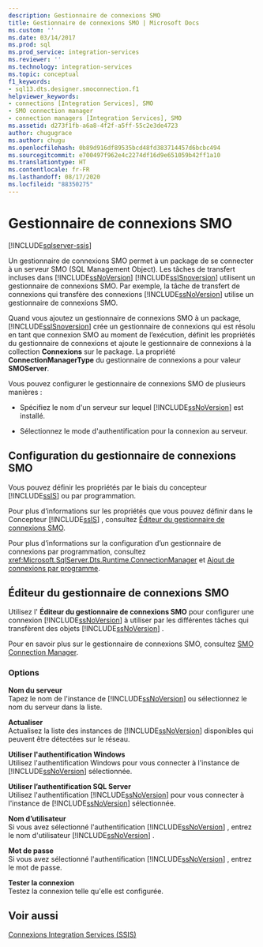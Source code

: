 ```yaml
---
description: Gestionnaire de connexions SMO
title: Gestionnaire de connexions SMO | Microsoft Docs
ms.custom: ''
ms.date: 03/14/2017
ms.prod: sql
ms.prod_service: integration-services
ms.reviewer: ''
ms.technology: integration-services
ms.topic: conceptual
f1_keywords:
- sql13.dts.designer.smoconnection.f1
helpviewer_keywords:
- connections [Integration Services], SMO
- SMO connection manager
- connection managers [Integration Services], SMO
ms.assetid: d273f1fb-a6a8-4f2f-a5ff-55c2e3de4723
author: chugugrace
ms.author: chugu
ms.openlocfilehash: 0b89d916df89535bcd48fd383714457d6bcbc494
ms.sourcegitcommit: e700497f962e4c2274df16d9e651059b42ff1a10
ms.translationtype: HT
ms.contentlocale: fr-FR
ms.lasthandoff: 08/17/2020
ms.locfileid: "88350275"
---
```

# <a name="smo-connection-manager"></a>Gestionnaire de connexions SMO

[!INCLUDE[sqlserver-ssis](../../includes/applies-to-version/sqlserver-ssis.md)]


  Un gestionnaire de connexions SMO permet à un package de se connecter à un serveur SMO (SQL Management Object). Les tâches de transfert incluses dans [!INCLUDE[ssNoVersion](../../includes/ssnoversion-md.md)] [!INCLUDE[ssISnoversion](../../includes/ssisnoversion-md.md)] utilisent un gestionnaire de connexions SMO. Par exemple, la tâche de transfert de connexions qui transfère des connexions [!INCLUDE[ssNoVersion](../../includes/ssnoversion-md.md)] utilise un gestionnaire de connexions SMO.  
  
 Quand vous ajoutez un gestionnaire de connexions SMO à un package, [!INCLUDE[ssISnoversion](../../includes/ssisnoversion-md.md)] crée un gestionnaire de connexions qui est résolu en tant que connexion SMO au moment de l’exécution, définit les propriétés du gestionnaire de connexions et ajoute le gestionnaire de connexions à la collection **Connexions** sur le package. La propriété **ConnectionManagerType** du gestionnaire de connexions a pour valeur **SMOServer**.  
  
 Vous pouvez configurer le gestionnaire de connexions SMO de plusieurs manières :  
  
-   Spécifiez le nom d'un serveur sur lequel [!INCLUDE[ssNoVersion](../../includes/ssnoversion-md.md)] est installé.  
  
-   Sélectionnez le mode d'authentification pour la connexion au serveur.  
  
## <a name="configuration-of-the-smo-connection-manager"></a>Configuration du gestionnaire de connexions SMO  
 Vous pouvez définir les propriétés par le biais du concepteur [!INCLUDE[ssIS](../../includes/ssis-md.md)] ou par programmation.  
  
 Pour plus d’informations sur les propriétés que vous pouvez définir dans le Concepteur [!INCLUDE[ssIS](../../includes/ssis-md.md)] , consultez [Éditeur du gestionnaire de connexions SMO](../../integration-services/connection-manager/smo-connection-manager-editor.md).  
  
 Pour plus d’informations sur la configuration d’un gestionnaire de connexions par programmation, consultez <xref:Microsoft.SqlServer.Dts.Runtime.ConnectionManager> et [Ajout de connexions par programme](../../integration-services/building-packages-programmatically/adding-connections-programmatically.md).  
  
## <a name="smo-connection-manager-editor"></a>Éditeur du gestionnaire de connexions SMO
  Utilisez l' **Éditeur du gestionnaire de connexions SMO** pour configurer une connexion [!INCLUDE[ssNoVersion](../../includes/ssnoversion-md.md)] à utiliser par les différentes tâches qui transfèrent des objets [!INCLUDE[ssNoVersion](../../includes/ssnoversion-md.md)] .  
  
 Pour en savoir plus sur le gestionnaire de connexions SMO, consultez [SMO Connection Manager](../../integration-services/connection-manager/smo-connection-manager.md).  
  
### <a name="options"></a>Options  
 **Nom du serveur**  
 Tapez le nom de l'instance de [!INCLUDE[ssNoVersion](../../includes/ssnoversion-md.md)] ou sélectionnez le nom du serveur dans la liste.  
  
 **Actualiser**  
 Actualisez la liste des instances de [!INCLUDE[ssNoVersion](../../includes/ssnoversion-md.md)] disponibles qui peuvent être détectées sur le réseau.  
  
 **Utiliser l'authentification Windows**  
 Utilisez l'authentification Windows pour vous connecter à l'instance de [!INCLUDE[ssNoVersion](../../includes/ssnoversion-md.md)] sélectionnée.  
  
 **Utiliser l’authentification SQL Server**  
 Utilisez l'authentification [!INCLUDE[ssNoVersion](../../includes/ssnoversion-md.md)] pour vous connecter à l'instance de [!INCLUDE[ssNoVersion](../../includes/ssnoversion-md.md)] sélectionnée.  
  
 **Nom d’utilisateur**  
 Si vous avez sélectionné l'authentification [!INCLUDE[ssNoVersion](../../includes/ssnoversion-md.md)] , entrez le nom d'utilisateur [!INCLUDE[ssNoVersion](../../includes/ssnoversion-md.md)] .  
  
 **Mot de passe**  
 Si vous avez sélectionné l'authentification [!INCLUDE[ssNoVersion](../../includes/ssnoversion-md.md)] , entrez le mot de passe.  
  
 **Tester la connexion**  
 Testez la connexion telle qu'elle est configurée.  
  
## <a name="see-also"></a>Voir aussi  
 [Connexions Integration Services &#40;SSIS&#41;](../../integration-services/connection-manager/integration-services-ssis-connections.md)  
  
  
